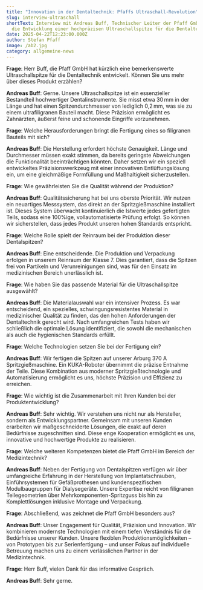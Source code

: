 ```yaml
---
title: "Innovation in der Dentaltechnik: Pfaffs Ultraschall-Revolution"
slug: interview-ultraschall
shortText: Interview mit Andreas Buff, Technischer Leiter der Pfaff GmbH, über
  die Entwicklung einer hochpräzisen Ultraschallspitze für die Dentaltechnik
date: 2025-04-22T12:23:00.000Z
author: Stefan Pfaff
image: /ab2.jpg
category: allgemeine-news
---
```

**Frage**: Herr Buff, die Pfaff GmbH hat kürzlich eine bemerkenswerte Ultraschallspitze für die Dentaltechnik entwickelt. Können Sie uns mehr über dieses Produkt erzählen?

**Andreas Buff**: Gerne. Unsere Ultraschallspitze ist ein essenzieller Bestandteil hochwertiger Dentalinstrumente. Sie misst etwa 30 mm in der Länge und hat einen Spitzendurchmesser von lediglich 0,2 mm, was sie zu einem ultrafiligranen Bauteil macht. Diese Präzision ermöglicht es Zahnärzten, äußerst feine und schonende Eingriffe vorzunehmen.

**Frage**: Welche Herausforderungen bringt die Fertigung eines so filigranen Bauteils mit sich?

**Andreas Buff**: Die Herstellung erfordert höchste Genauigkeit. Länge und Durchmesser müssen exakt stimmen, da bereits geringste Abweichungen die Funktionalität beeinträchtigen könnten. Daher setzen wir ein speziell entwickeltes Präzisionswerkzeug mit einer innovativen Entlüftungslösung ein, um eine gleichmäßige Formfüllung und Maßhaltigkeit sicherzustellen.

**Frage**: Wie gewährleisten Sie die Qualität während der Produktion?

**Andreas Buff**: Qualitätssicherung hat bei uns oberste Priorität. Wir nutzen ein neuartiges Messsystem, das direkt an der Spritzgießmaschine installiert ist. Dieses System überwacht kontinuierlich die Istwerte jedes gefertigten Teils, sodass eine 100%ige, vollautomatisierte Prüfung erfolgt. So können wir sicherstellen, dass jedes Produkt unseren hohen Standards entspricht.

**Frage**: Welche Rolle spielt der Reinraum bei der Produktion dieser Dentalspitzen?

**Andreas Buff**: Eine entscheidende. Die Produktion und Verpackung erfolgen in unserem Reinraum der Klasse 7. Dies garantiert, dass die Spitzen frei von Partikeln und Verunreinigungen sind, was für den Einsatz im medizinischen Bereich unerlässlich ist.

**Frage**: Wie haben Sie das passende Material für die Ultraschallspitze ausgewählt?

**Andreas Buff**: Die Materialauswahl war ein intensiver Prozess. Es war entscheidend, ein spezielles, schwingungsresistentes Material in medizinischer Qualität zu finden, das den hohen Anforderungen der Dentaltechnik gerecht wird. Nach umfangreichen Tests haben wir schließlich die optimale Lösung identifiziert, die sowohl die mechanischen als auch die hygienischen Standards erfüllt.

**Frage**: Welche Technologien setzen Sie bei der Fertigung ein?

**Andreas Buff**: Wir fertigen die Spitzen auf unserer Arburg 370 A Spritzgießmaschine. Ein KUKA-Roboter übernimmt die präzise Entnahme der Teile. Diese Kombination aus moderner Spritzgießtechnologie und Automatisierung ermöglicht es uns, höchste Präzision und Effizienz zu erreichen.

**Frage**: Wie wichtig ist die Zusammenarbeit mit Ihren Kunden bei der Produktentwicklung?

**Andreas Buff**: Sehr wichtig. Wir verstehen uns nicht nur als Hersteller, sondern als Entwicklungspartner. Gemeinsam mit unseren Kunden erarbeiten wir maßgeschneiderte Lösungen, die exakt auf deren Bedürfnisse zugeschnitten sind. Diese enge Kooperation ermöglicht es uns, innovative und hochwertige Produkte zu realisieren.

**Frage**: Welche weiteren Kompetenzen bietet die Pfaff GmbH im Bereich der Medizintechnik?

**Andreas Buff**: Neben der Fertigung von Dentalspitzen verfügen wir über umfangreiche Erfahrung in der Herstellung von Implantatschrauben, Einführsystemen für Gefäßprothesen und kundenspezifischen Modulbaugruppen für Dialysegeräte. Unsere Expertise reicht von filigranen Teilegeometrien über Mehrkomponenten-Spritzguss bis hin zu Komplettlösungen inklusive Montage und Verpackung.

**Frage**: Abschließend, was zeichnet die Pfaff GmbH besonders aus?

**Andreas Buff**: Unser Engagement für Qualität, Präzision und Innovation. Wir kombinieren modernste Technologien mit einem tiefen Verständnis für die Bedürfnisse unserer Kunden. Unsere flexiblen Produktionsmöglichkeiten – von Prototypen bis zur Serienfertigung – und unser Fokus auf individuelle Betreuung machen uns zu einem verlässlichen Partner in der Medizintechnik.

**Frage**: Herr Buff, vielen Dank für das informative Gespräch.

**Andreas Buff**: Sehr gerne.
